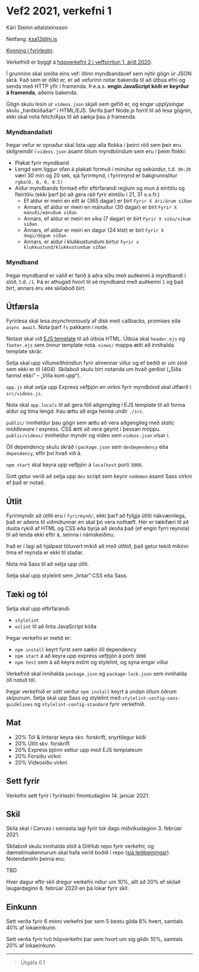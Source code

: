 # Vef2 2021, verkefni 1
Kári Steinn aðalsteinsson

Netfang: ksa13@hi.is

[Kynning í fyrirlestri](https://youtu.be/pCEHnurbuCU).

Verkefnið er byggt á [hópverkefni 2 í vefforritun 1, árið 2020](https://github.com/vefforritun/vef1-2020-h2).

Í grunninn skal smíða eins vef: lítinn myndbandavef sem nýtir gögn úr JSON skrá. Það sem er ólíkt er, er að vefurinn notar bakenda til að útbúa efni og senda með HTTP yfir í framenda. Þ.e.a.s. **engin JavaScript kóði er keyrður á framenda**, aðeins bakenda.

Gögn skulu lesin úr `videos.json` skjali sem gefið er, og engar upplýsingar skulu „harðkóðaðar“ í HTML/EJS. Skrifa þarf Node.js forrit til að lesa gögnin, ekki skal nota fetch/Ajax til að sækja þau á framenda.

### Myndbandalisti

Þegar vefur er opnaður skal lista upp alla flokka í þeirri röð sem þeir eru skilgreindir í `videos.json` ásamt öllum myndböndum sem eru í þeim flokki:

* Plakat fyrir myndband
* Lengd sem liggur ofan á plakati formuð í mínútur og sekúndur, t.d. `30:20` væri 30 mín og 20 sek, sjá fyrirmynd, í fyrirmynd er bakgrunnslitur `rgba(0, 0, 0, 0.5)`
* Aldur myndbands formað eftir eftirfarandi reglum og mun á eintölu og fleirtölu (ekki þarf þó að gera ráð fyrir eintölu í 21, 31 o.s.fr.)
  - Ef aldur er meiri en eitt ár (365 dagar) er birt `Fyrir X ári/árum síðan`
  - Annars, ef aldur er meiri en mánuður (30 dagar) er birt `Fyrir X mánuði/mánuðum síðan`
  - Annars, ef aldur er meiri en vika (7 dagar) er birt `Fyrir X viku/vikum síðan`
  - Annars, ef aldur er meiri en dagur (24 klst) er birt `Fyrir X degi/dögum síðan`
  - Annars, er aldur í klukkustundum birtur `Fyrir x klukkustund/klukkustundum síðan`

### Myndband

Þegar myndband er valið er farið á aðra síðu með auðkenni á myndbandi í slóð, t.d. `/1`. Þá er athugað hvort til sé myndband með auðkenni `1` og það birt, annars eru `404` skilaboð birt.

## Útfærsla

Fyrirlesa skal lesa _asynchronously_ af disk með callbacks, promises eða `async await`. Nota þarf `fs` pakkann í node.

Notast skal við [EJS template](https://github.com/mde/ejs) til að útbúa HTML. Útbúa skal `header.ejs` og `footer.ejs` sem önnur template nota. `views/` mappa ætti að innihalda template skrár.

Setja skal upp villumeðhöndlun fyrir almennar villur og ef beðið er um slóð sem ekki er til (404). Skilaboð skulu birt notanda um hvað gerðist („Síða fannst ekki“ – „Villa kom upp“).

`app.js` skal setja upp Express vefþjón en virkni fyrir myndbönd skal útfærð í `src/videos.js`.

Nota skal `app.locals` til að gera föll aðgengileg í EJS template til að forma aldur og tíma lengd. Þau ættu að eiga heima undir `./src`.

`public/` inniheldur þau gögn sem ættu að vera aðgengileg með _static middleware_ í express. CSS ætti að vera geymt í þessari möppu. `public/videos/` inniheldur myndir og video sem `videos.json` vísar í.

Öll dependency skulu skráð í `package.json` sem `devDependency` eða `dependency`, eftir því hvað við á.

`npm start` skal keyra upp vefþjón á `localhost` porti `3000`.

Gott getur verið að setja upp `dev` script sem keyrir `nodemon` ásamt Sass virkni ef það er notað.

## Útlit

Fyrirmyndir að útliti eru í `fyrirmynd/`, ekki þarf að fylgja útliti nákvæmlega, það er aðeins til viðmiðunnar en skal þó vera nothæft. Hér er tækifæri til að dusta rykið af HTML og CSS eða byrja að skoða það (ef engin fyrri reynsla) til að lenda ekki eftir á, seinna í námskeiðinu.

Það er í lagi að hjálpast töluvert mikið að með útlitið, það getur tekið mikinn tíma ef reynsla er ekki til staðar.

Nota má Sass til að setja upp útlit.

Setja skal upp stylelint sem „lintar“ CSS eða Sass.

## Tæki og tól

Setja skal upp eftirfarandi:

* `stylelint`
* `eslint` til að linta JavaScript kóða

Þegar verkefni er metið er:

* `npm install` keyrt fyrst sem sækir öll dependency
* `npm start` á að keyra upp express vefþjón á porti `3000`
* `npm test` sem á að keyra eslint og stylelint, og sýna engar villur

Verkefnið skal innihalda `package.json` og `package-lock.json` sem innihalda öll notuð tól.

Þegar verkefnið er sótt verður `npm install` keyrt á undan öllum öðrum skipunum.
Setja skal upp Sass og stylelint með `stylelint-config-sass-guidelines` og `stylelint-config-standard` fyrir verkefnið.

## Mat

* 20% Tól & linterar keyra skv. forskrift, snyrtilegur kóði
* 20% Útlit skv. forskrift
* 20% Express þjónn settur upp með EJS templateum
* 20% Forsíðu virkni
* 20% Videosíðu virkni

## Sett fyrir

Verkefni sett fyrir í fyrirlestri fimmtudaginn 14. janúar 2021.

## Skil

Skila skal í Canvas í seinasta lagi fyrir lok dags miðvikudaginn 3. febrúar 2021.

Skilaboð skulu innihalda slóð á GitHub repo fyrir verkefni, og dæmatímakennurum skal hafa verið boðið í repo ([sjá leiðbeiningar](https://docs.github.com/en/free-pro-team@latest/github/setting-up-and-managing-your-github-user-account/inviting-collaborators-to-a-personal-repository)). Notendanöfn þeirra eru:

TBD

Hver dagur eftir skil dregur verkefni niður um 10%, allt að 20% ef skilað laugardaginn 6. febrúar 2020 en þá lokar fyrir skil.

## Einkunn

Sett verða fyrir 6 minni verkefni þar sem 5 bestu gilda 8% hvert, samtals 40% af lokaeinkunn.

Sett verða fyrir tvö hópverkefni þar sem hvort um sig gildir 10%, samtals 20% af lokaeinkunn.

---

> Útgáfa 0.1
